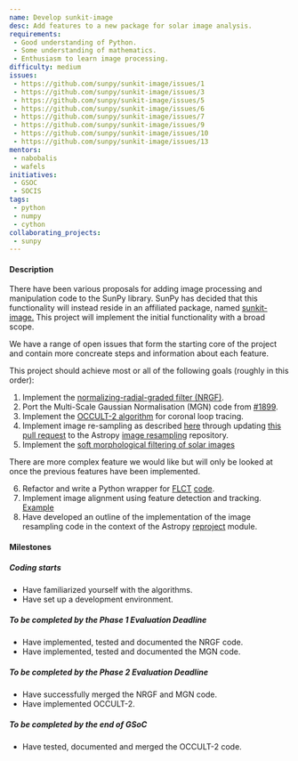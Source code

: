 ```yaml
---
name: Develop sunkit-image
desc: Add features to a new package for solar image analysis.
requirements:
 - Good understanding of Python.
 - Some understanding of mathematics.
 - Enthusiasm to learn image processing.
difficulty: medium
issues:
 - https://github.com/sunpy/sunkit-image/issues/1
 - https://github.com/sunpy/sunkit-image/issues/3
 - https://github.com/sunpy/sunkit-image/issues/5
 - https://github.com/sunpy/sunkit-image/issues/6
 - https://github.com/sunpy/sunkit-image/issues/7
 - https://github.com/sunpy/sunkit-image/issues/9
 - https://github.com/sunpy/sunkit-image/issues/10
 - https://github.com/sunpy/sunkit-image/issues/13
mentors:
 - nabobalis
 - wafels
initiatives:
 - GSOC
 - SOCIS
tags:
 - python
 - numpy
 - cython
collaborating_projects:
 - sunpy
---
```


#### Description

There have been various proposals for adding image processing and manipulation code to the SunPy library.
SunPy has decided that this functionality will instead reside in an affiliated package, named [sunkit-image.](https://github.com/sunpy/sunkit-image/)
This project will implement the initial functionality with a broad scope.

We have a range of open issues that form the starting core of the project and contain more concreate steps and information about each feature.

This project should achieve most or all of the following goals (roughly in this order):

1. Implement the [normalizing-radial-graded filter (NRGF)](http://adsabs.harvard.edu/abs/2006SoPh..236..263M).
2. Port the Multi-Scale Gaussian Normalisation (MGN) code from [#1899](https://github.com/sunpy/sunpy/pull/1899).
3. Implement the [OCCULT-2 algorithm](http://arxiv.org/abs/1307.5046) for coronal loop tracing.
4. Implement image re-sampling as described [here](https://link.springer.com/content/pdf/10.1023/B:SOLA.0000021743.24248.b0.pdf) through updating [this pull request](https://github.com/astropy/reproject/pull/52) to the Astropy [image resampling](https://reproject.readthedocs.io/en/stable/) repository.
5. Implement the [soft morphological filtering of solar images](https://www.aanda.org/articles/aa/pdf/2006/38/aa4852-06.pdf)

There are more complex feature we would like but will only be looked at once the previous features have been implemented.

6. Refactor and write a Python wrapper for [FLCT](https://arxiv.org/abs/0712.4289) [code](http://solarmuri.ssl.berkeley.edu/overview/publicdownloads/software.html).
7. Implement image alignment using feature detection and tracking. [Example](http://scikit-image.org/docs/dev/auto_examples/features_detection/plot_brief.html)
8. Have developed an outline of the implementation of the image resampling code in the context of the Astropy [reproject](https://github.com/astropy/reproject) module.

#### Milestones

##### Coding starts

* Have familiarized yourself with the algorithms.
* Have set up a development environment.

##### To be completed by the Phase 1 Evaluation Deadline

* Have implemented, tested and documented the NRGF code.
* Have implemented, tested and documented the MGN code.

##### To be completed by the Phase 2 Evaluation Deadline

* Have successfully merged the NRGF and MGN code.
* Have implemented OCCULT-2.

##### To be completed by the end of GSoC

* Have tested, documented and merged the OCCULT-2 code.
